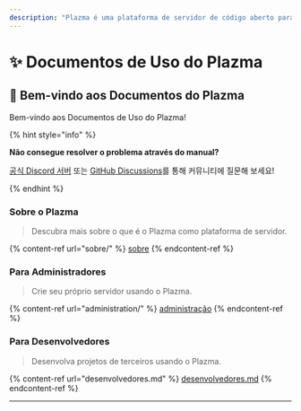 ```yaml
---
description: "Plazma é uma plataforma de servidor de código aberto para Minecraft: Java Edition que adiciona otimização experimental baseada em papel e recursos de personalização de vários mecanismos de jogo."
---
```


# ✨ Documentos de Uso do Plazma

## 👋 Bem-vindo aos Documentos do Plazma

Bem-vindo aos Documentos de Uso do Plazma!

{% hint style="info" %}

**Não consegue resolver o problema através do manual?**

[공식 Discord 서버](https://discord.gg/MmfC52K8A8) 또는 [GitHub Discussions](https://github.com/PlazmaMC/PlazmaBukkit/discussions)를 통해 커뮤니티에 질문해 보세요!

{% endhint %}

### Sobre o Plazma

> Descubra mais sobre o que é o Plazma como plataforma de servidor.

{% content-ref url="sobre/" %}
[sobre](sobre/)
{% endcontent-ref %}

### Para Administradores

> Crie seu próprio servidor usando o Plazma.

{% content-ref url="administration/" %}
[administração](administration/)
{% endcontent-ref %}

### Para Desenvolvedores

> Desenvolva projetos de terceiros usando o Plazma.

{% content-ref url="desenvolvedores.md" %}
[desenvolvedores.md](desenvolvedores.md)
{% endcontent-ref %}

***
